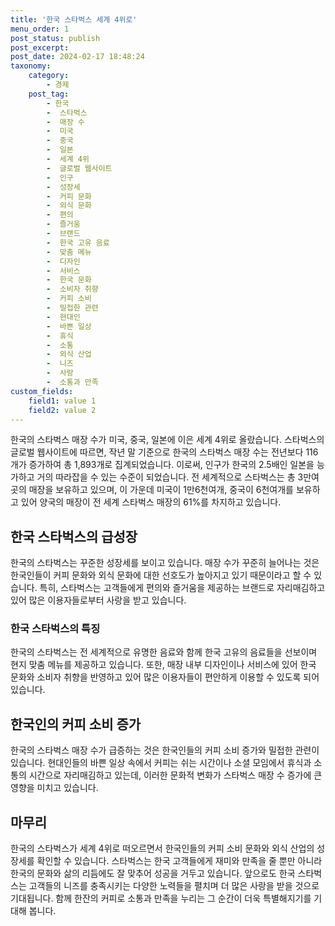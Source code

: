 ```yaml
---
title: '한국 스타벅스 세계 4위로'
menu_order: 1
post_status: publish
post_excerpt: 
post_date: 2024-02-17 18:48:24
taxonomy:
    category:
        - 경제
    post_tag:
        - 한국
        -  스타벅스
        -  매장 수
        -  미국
        -  중국
        -  일본
        -  세계 4위
        -  글로벌 웹사이트
        -  인구
        -  성장세
        -  커피 문화
        -  외식 문화
        -  편의
        -  즐거움
        -  브랜드
        -  한국 고유 음료
        -  맞춤 메뉴
        -  디자인
        -  서비스
        -  한국 문화
        -  소비자 취향
        -  커피 소비
        -  밀접한 관련
        -  현대인
        -  바쁜 일상
        -  휴식
        -  소통
        -  외식 산업
        -  니즈
        -  사랑
        -  소통과 만족
custom_fields:
    field1: value 1
    field2: value 2
---
```


한국의 스타벅스 매장 수가 미국, 중국, 일본에 이은 세계 4위로 올랐습니다. 스타벅스의 글로벌 웹사이트에 따르면, 작년 말 기준으로 한국의 스타벅스 매장 수는 전년보다 116개가 증가하여 총 1,893개로 집계되었습니다. 이로써, 인구가 한국의 2.5배인 일본을 능가하고 거의 따라잡을 수 있는 수준이 되었습니다. 전 세계적으로 스타벅스는 총 3만여 곳의 매장을 보유하고 있으며, 이 가운데 미국이 1만6천여개, 중국이 6천여개를 보유하고 있어 양국의 매장이 전 세계 스타벅스 매장의 61%를 차지하고 있습니다.
## 한국 스타벅스의 급성장
한국의 스타벅스는 꾸준한 성장세를 보이고 있습니다. 매장 수가 꾸준히 늘어나는 것은 한국인들이 커피 문화와 외식 문화에 대한 선호도가 높아지고 있기 때문이라고 할 수 있습니다. 특히, 스타벅스는 고객들에게 편의와 즐거움을 제공하는 브랜드로 자리매김하고 있어 많은 이용자들로부터 사랑을 받고 있습니다.
### 한국 스타벅스의 특징
한국의 스타벅스는 전 세계적으로 유명한 음료와 함께 한국 고유의 음료들을 선보이며 현지 맞춤 메뉴를 제공하고 있습니다. 또한, 매장 내부 디자인이나 서비스에 있어 한국 문화와 소비자 취향을 반영하고 있어 많은 이용자들이 편안하게 이용할 수 있도록 되어 있습니다.
## 한국인의 커피 소비 증가
한국의 스타벅스 매장 수가 급증하는 것은 한국인들의 커피 소비 증가와 밀접한 관련이 있습니다. 현대인들의 바쁜 일상 속에서 커피는 쉬는 시간이나 소셜 모임에서 휴식과 소통의 시간으로 자리매김하고 있는데, 이러한 문화적 변화가 스타벅스 매장 수 증가에 큰 영향을 미치고 있습니다.
## 마무리
한국의 스타벅스가 세계 4위로 떠오르면서 한국인들의 커피 소비 문화와 외식 산업의 성장세를 확인할 수 있습니다. 스타벅스는 한국 고객들에게 재미와 만족을 줄 뿐만 아니라 한국의 문화와 삶의 리듬에도 잘 맞추어 성공을 거두고 있습니다. 앞으로도 한국 스타벅스는 고객들의 니즈를 충족시키는 다양한 노력들을 펼치며 더 많은 사랑을 받을 것으로 기대됩니다. 함께 한잔의 커피로 소통과 만족을 누리는 그 순간이 더욱 특별해지기를 기대해 봅니다.
